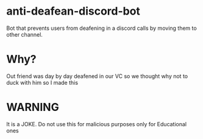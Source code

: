 # anti-deafean-discord-bot
Bot that prevents users from deafening in a discord calls by moving them to other channel.

# Why?
Out friend was day by day deafened in our VC so we thought why not to duck with him so I made this

# WARNING
It is a JOKE. Do not use this for malicious purposes only for Educational ones
